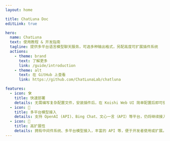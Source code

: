 ```yaml
---
layout: home

title: ChatLuna Doc
editLink: true

hero:
  name: ChatLuna
  text: 使用教程 & 开发指南
  tagline: 提供多平台语言模型聊天服务，可选多种输出格式，另配高度可扩展插件系统
  actions:
    - theme: brand
      text: 了解更多
      link: /guide/introduction
    - theme: alt
      text: 在 GitHub 上查看
      link: https://github.com/ChatLunaLab/chatluna

features:
  - icon: 🛠️
    title: 快速部署 
    details: 无需编写复杂配置文件，安装插件后，在 Koishi Web UI 简单配置后即可使用。
  - icon: 🌻
    title: 多平台模型接入
    details: 支持 OpenAI (API)、Bing Chat、文心一言（API）等平台，仍将继续接入更多平台。
  - icon: 🔩
    title: 高扩展性
    details: 拥有中间件系统、多平台模型接入，丰富的 API 等，便于开发者使用或扩展。
---
```


<script setup>

import { onMounted } from 'vue';
import { fetchReleaseTag } from '.vitepress/utils/fetchReleaseTag.js';

onMounted(() => {
  fetchReleaseTag()
})

</script>
